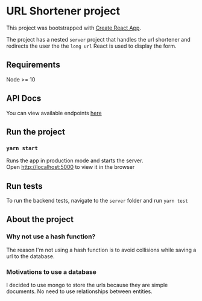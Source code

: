 # URL Shortener project

This project was bootstrapped with [Create React App](https://github.com/facebook/create-react-app).

The project has a nested `server` project that handles the url shortener and redirects the user the the `long url`
React is used to display the form.

## Requirements

Node >= 10

## API Docs

You can view available endpoints [here](http://localhost:5000/api-docs)

## Run the project

### `yarn start`

Runs the app in production mode and starts the server.\
Open [http://localhost:5000](http://localhost:5000) to view it in the browser

## Run tests

To run the backend tests, navigate to the `server` folder and run `yarn test`

## About the project

### Why not use a hash function?

The reason I'm not using a hash function is to avoid collisions while saving a url to the database.

### Motivations to use a database

I decided to use mongo to store the urls because they are simple documents. No need to use relationships between entities.
